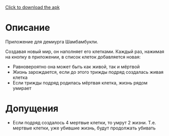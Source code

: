 <a href="https://github.com/BulatMukhutdinov/demiurge-cells/blob/master/demiurge-cells.apk?raw=true" download>Click to download the apk</a>
# Описание
Приложение для демиурга Шамбамбукли. 

Создавая новый мир, он наполняет его клетками. Каждый раз, нажимая на кнопку в приложении, в список клеток добавляется новая:
* Равновероятно она может быть как живой, так и мёртвой
* Жизнь зарождается, если до этого трижды подряд создалась живая клетка
* Если трижды подряд родилась мёртвая клетка, жизнь рядом умирает

# Допущения
* Если подряд создалось 4 мертвые клетки, то умрут 2 жизни. Т.е. мертвые клетки, уже убившие жизнь, будут продолжать убивать
